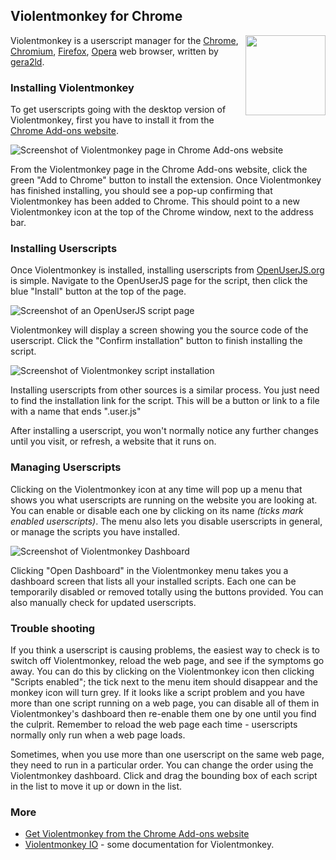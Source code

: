 ## Violentmonkey for Chrome
<img src="https://raw.githubusercontent.com/wiki/OpenUserJS/OpenUserJS.org/images/violentmonkey_icon.min.svg" width="128" height="128" align="right">

Violentmonkey is a userscript manager for the [Chrome][chrome], [Chromium][chromium], [Firefox][firefox], [Opera][opera] web browser, written by [gera2ld][gera2ld].

### Installing Violentmonkey

To get userscripts going with the desktop version of Violentmonkey, first you have to install it from the [Chrome Add-ons website][chromeAddons].

![Screenshot of Violentmonkey page in Chrome Add-ons website][chromeAddonsScreenshot1]

From the Violentmonkey page in the Chrome Add-ons website, click the green "Add to Chrome" button to install the extension. Once Violentmonkey has finished installing, you should see a pop-up confirming that Violentmonkey has been added to Chrome. This should point to a new Violentmonkey icon at the top of the Chrome window, next to the address bar.

### Installing Userscripts

Once Violentmonkey is installed, installing userscripts from [OpenUserJS.org][oujs] is simple. Navigate to the OpenUserJS page for the script, then click the blue "Install" button at the top of the page.

![Screenshot of an OpenUserJS script page][oujsScriptPageScreenshot]

Violentmonkey will display a screen showing you the source code of the userscript. Click the "Confirm installation" button to finish installing the script.

![Screenshot of Violentmonkey script installation][violentmonkeyChromeScreenshot2]

Installing userscripts from other sources is a similar process. You just need to find the installation link for the script. This will be a button or link to a file with a name that ends ".user.js"

After installing a userscript, you won't normally notice any further changes until you visit, or refresh, a website that it runs on.

### Managing Userscripts

Clicking on the Violentmonkey icon at any time will pop up a menu that shows you what userscripts are running on the website you are looking at. You can enable or disable each one by clicking on its name *(ticks mark enabled userscripts)*. The menu also lets you disable userscripts in general, or manage the scripts you have installed.

![Screenshot of Violentmonkey Dashboard][violentmonkeyChromeScreenshot3]

Clicking "Open Dashboard" in the Violentmonkey menu takes you a dashboard screen that lists all your installed scripts. Each one can be temporarily disabled or removed totally using the buttons provided. You can also manually check for updated userscripts.

### Trouble shooting

If you think a userscript is causing problems, the easiest way to check is to switch off Violentmonkey, reload the web page, and see if the symptoms go away. You can do this by clicking on the Violentmonkey icon then clicking "Scripts enabled"; the tick next to the menu item should disappear and the monkey icon will turn grey. If it looks like a script problem and you have more than one script running on a web page, you can disable all of them in Violentmonkey's dashboard then re-enable them one by one until you find the culprit. Remember to reload the web page each time - userscripts normally only run when a web page loads.

Sometimes, when you use more than one userscript on the same web page, they need to run in a particular order. You can change the order using the Violentmonkey dashboard.  Click and drag the bounding box of each script in the list to move it up or down in the list.

### More

* [Get Violentmonkey from the Chrome Add-ons website][chromeAddons]
* [Violentmonkey IO][violentmonkeyIO] - some documentation for Violentmonkey.

[githubFavicon]: https://assets-cdn.github.com/favicon.ico
[oujsFavicon]: https://raw.githubusercontent.com/wiki/OpenUserJS/OpenUserJS.org/images/favicon16.png
[oujs]: https://openuserjs.org/
[opera]: Opera
[chrome]: Chrome
[chromium]: Chromium
[firefox]: Firefox
[gera2ld]: https://github.com/gera2ld
[chromeAddons]: https://chrome.google.com/webstore/detail/violentmonkey/jinjaccalgkegednnccohejagnlnfdag
[chromeAddonsScreenshot1]: https://raw.githubusercontent.com/wiki/OpenUserJS/OpenUserJS.org/images/violentmonkey_ch1.gif "Violentmonkey in the Opera Add-ons website"
[oujsScriptPageScreenshot]: https://raw.githubusercontent.com/wiki/OpenUserJS/OpenUserJS.org/images/openuserjs_script.gif "Ready to install a script"
[violentmonkeyChromeScreenshot2]: https://raw.githubusercontent.com/wiki/OpenUserJS/OpenUserJS.org/images/violentmonkey_ch3.gif "Installing a script"
[violentmonkeyChromeScreenshot3]: https://raw.githubusercontent.com/wiki/OpenUserJS/OpenUserJS.org/images/violentmonkey_ch4.png "Violentmonkey Dashboard"
[violentmonkeyIO]: https://violentmonkey.github.io/
